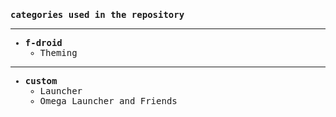 <pre><p><strong>categories used in the repository</strong></p><hr/><ul><li><strong>f-droid</strong><ul><li>Theming</li></ul></li></ul><hr/><ul><li><strong>custom</strong><ul><li>Launcher</li><li>Omega Launcher and Friends</li></ul></li></ul></pre>
